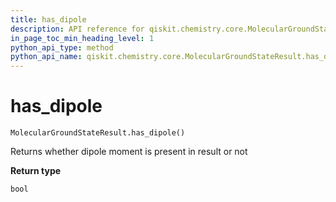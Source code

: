 ```yaml
---
title: has_dipole
description: API reference for qiskit.chemistry.core.MolecularGroundStateResult.has_dipole
in_page_toc_min_heading_level: 1
python_api_type: method
python_api_name: qiskit.chemistry.core.MolecularGroundStateResult.has_dipole
---
```


# has\_dipole

<span id="qiskit.chemistry.core.MolecularGroundStateResult.has_dipole" />

`MolecularGroundStateResult.has_dipole()`

Returns whether dipole moment is present in result or not

**Return type**

`bool`

